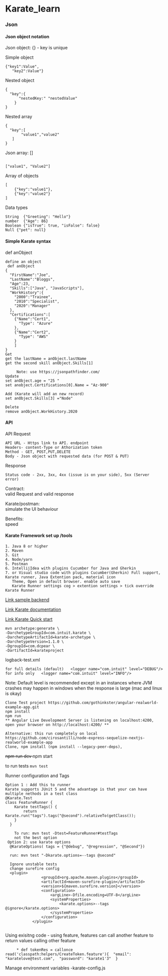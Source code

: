 # Karate_learn
### Json
#### Json object notation
<p>Json object: {} - key is unique </p>

Simple object
```
{"key1":Value",
   "key2":Value"}
```

Nested object
```
{ 
  "key":{
      "nestedKey:" "nestedValue"
    }
}
```

Nested array
```
{ 
  "key":[
       "value1","value2"
   ]
}
```
Json array: []

```

["value1", "Value2"]
```
Array of objects
```
[
    {"key":"value1"},
    {"key":"value2"}
]
```
Data types
````
String  {"Greeting": "Hello"}
number  {"Age": 86}
Boolean {"isTrue": true, "isFalse": false}
Null {"pet": null}
````

####  Simple Karate syntax 
def anObject
````
define an object 
 def anObject
{
  "FirstName":"Joe",
  "LastName":"Bloggs",
  "Age":23,
  "Skills":["Java", "JavaScripts"],
  "WorkHistory":{
    "2000":"Trainee",
    "2010":"Specialist",
    "2020":"Manager"  
  },
  "Certifications":[
    {"Name":"Cert1",
      "Type": "Azure"
    },
    {"Name":"Cert2",
      "Type": "AWS"
    }
    ]
}
Get
get the lastName = anObject.lastName
get the second skill anObject.Skills[1]

     Note: use https://jsonpathfinder.com/
Update
set anObject.age = "25 " 
set anobject.Certifications[0].Name = "Az-900"

Add (Karate will add an new record)
set anObject.Skills[3] ="Node"

Delete
remove anObject.WorkHistory.2020
````
#### API
API Request
````
API URL - Https link to API. endpoint
Headers- content-Type or Athorization token
Method - GET, POST,PUT,DELETE
Body - Json object with requested data (for POST & PUT)
````
Response
````
Status code - 2xx, 3xx, 4xx (issue is on your side), 5xx (Server error)
````
<p>Contract: <br> valid Request and valid response </p>
<p>Karate/postman: <br> simulate the UI behaviour </p>
<p>Benefits: <br> speed </p>

#### Karate Framework set up /tools
````
1. Java 8 or higher
2. Maven
3. Git
4. Node/yarn
5. Postman
6. IntellijIdea with plugins Cucumber for Java and Gherkin
7. or Visual studio code with plugins Cucumber(Gherkin) Full support, Karate runner, Java Extention pack, material icon
   Theme, Open in default browser. enable auto save
   Karate Runner settings cog > extention settings > tick override Karate Runner
````
[Link sample backend](https://conduit.productionready.io/api/tags)

[Link Karate documentation](https://github.com/intuit/karate)

[Link Karate Quick start](https://github.com/intuit/karate#quickstart)
````
mvn archetype:generate \
-DarchetypeGroupId=com.intuit.karate \
-DarchetypeArtifactId=karate-archetype \
-DarchetypeVersion=1.1.0 \
-DgroupId=com.dcpear \
-DartifactId=karateproject
````
logback-test.xml
````
for full details (default)   <logger name="com.intuit" level="DEBUG"/>
for info only   <logger name="com.intuit" level="INFO"/>
````
Note: Default level is recommended except in an instances where JVM crashes may happen in windows when the response is
large  (mac and linux is okay)
````
Clone Test project https://github.com/gothinkster/angular-realworld-example-app.git
npm install
npm run
** Angular Live Development Server is listening on localhost:4200, open your browser on http://localhost:4200/ **

Alternative: this run completely on local https://github.com/cirosantilli/node-express-sequelize-nextjs-realworld-example-app
Clone, npm install (npm install --legacy-peer-deps), 
````
<del>npm run dev </del> npm start

to run tests  ````mvn test````

Runner configuration and Tags
````
Option 1 : Add this to runner
Karate supports JUnit 5 and the advantage is that your can have multiple nethods in a test class
@Karate.Test
class FeatureRunner {
    Karate testTags() {
        return Karate.run("tags").tags("@second").relativeTo(getClass());
    }
  }
    
    To run: mvn test -Dtest=FeatureRunner#testTags
    not the best option
 Option 2: use karate options
  @KarateOptions( tags = {"@debug", "@regression", "@Second"})
  
  run: mvn test "-Dkarate.options=--tags @second"
  
  Ignore unstable tests
  change surefire config
  <plugin>
                <groupId>org.apache.maven.plugins</groupId>
                <artifactId>maven-surefire-plugin</artifactId>
                <version>${maven.surefire.version}</version>
                <configuration>
                    <argLine>-Dfile.encoding=UTF-8</argLine>
                    <systemProperties>
                        <karate.options>--tags @ignore</karate.options>
                    </systemProperties>
                </configuration>
            </plugin>   
  
````
Using exisitng code - using feature, features can call another feature to return values
calling other feature
````
     * def tokenRes = callonce read('classpath:helpers/CreateToken.feature'){  "email": "karatelove@test.com",  "password": "karate1'3"  }
````
Manage environment variables -karate-config.js

